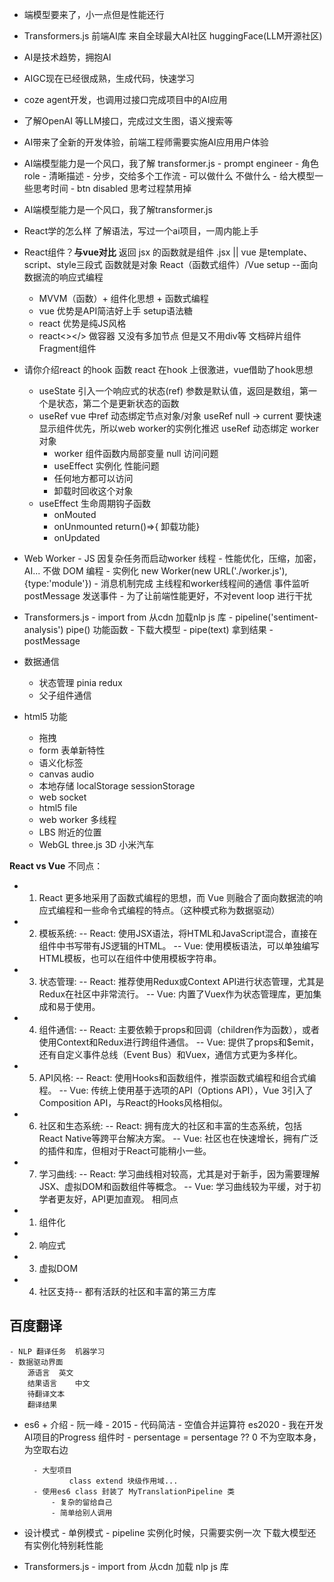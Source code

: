 - 端模型要来了，小一点但是性能还行

- Transformers.js 前端AI库
    来自全球最大AI社区 huggingFace(LLM开源社区)
- AI是技术趋势，拥抱AI
- AIGC现在已经很成熟，生成代码，快速学习
- coze agent开发，也调用过接口完成项目中的AI应用
- 了解OpenAI 等LLM接口，完成过文生图，语义搜索等
- AI带来了全新的开发体验，前端工程师需要实施AI应用用户体验
- AI端模型能力是一个风口，我了解 transformer.js
        - prompt engineer
           - 角色 role
           - 清晰描述
           - 分步，交给多个工作流
           - 可以做什么 不做什么
           - 给大模型一些思考时间
        - btn disabled 思考过程禁用掉

- AI端模型能力是一个风口，我了解transformer.js


- React学的怎么样
    了解语法，写过一个ai项目，一周内能上手
- React组件？**与vue对比**
    返回 jsx 的函数就是组件 .jsx ||  vue 是template、script、style三段式
    函数就是对象
    React（函数式组件）/Vue setup --面向数据流的响应式编程
    - MVVM（函数）+ 组件化思想 + 函数式编程
    - vue 优势是API简洁好上手 setup语法糖
    - react 优势是纯JS风格
    - react<></>
        做容器 又没有多加节点
        但是又不用div等
        文档碎片组件 Fragment组件


- 请你介绍react 的hook 函数
    react 在hook 上很激进，vue借助了hook思想
    - useState 引入一个响应式的状态(ref)
        参数是默认值，返回是数组，第一个是状态，第二个是更新状态的函数
    - useRef 
        vue 中ref 动态绑定节点对象/对象
        useRef  null -> current
        要快速显示组件优先，所以web worker的实例化推迟 useRef 动态绑定
        worker对象
        - worker 组件函数内局部变量 null 访问问题
        - useEffect 实例化 性能问题
        - 任何地方都可以访问
        - 卸载时回收这个对象
    - useEffect
        生命周期钩子函数
        - onMouted
        - onUnmounted   return()=>{   卸载功能}
        - onUpdated

- Web Worker
        - JS 因复杂任务而启动worker 线程
        - 性能优化，压缩，加密，AI... 不做 DOM 编程
        - 实例化 new Worker(new URL('./worker.js'),{type:'module'})
        - 消息机制完成 主线程和worker线程间的通信
                事件监听
                postMessage 发送事件
        - 为了让前端性能更好，不对event loop 进行干扰

- Transformers.js
        - import from 从cdn 加载nlp js 库
        - pipeline('sentiment-analysis') pipe()  功能函数
                - 下载大模型
        - pipe(text) 拿到结果
                - postMessage


- 数据通信
    - 状态管理 pinia redux
    - 父子组件通信

- html5 功能
   - 拖拽
   - form 表单新特性
   - 语义化标签
   - canvas audio
   - 本地存储 localStorage sessionStorage
   - web socket
   - html5 file
   - web worker 多线程
   - LBS 附近的位置
   - WebGL three.js 3D 小米汽车


**React vs Vue**
不同点：
- 1. React 更多地采用了函数式编程的思想，而 Vue 则融合了面向数据流的响应式编程和一些命令式编程的特点。（这种模式称为数据驱动）
- 2. 模板系统:
        -- React: 使用JSX语法，将HTML和JavaScript混合，直接在组件中书写带有JS逻辑的HTML。
        -- Vue: 使用模板语法，可以单独编写HTML模板，也可以在组件中使用模板字符串。
- 3. 状态管理:
        -- React: 推荐使用Redux或Context API进行状态管理，尤其是Redux在社区中非常流行。
        -- Vue: 内置了Vuex作为状态管理库，更加集成和易于使用。
- 4. 组件通信:
        -- React: 主要依赖于props和回调（children作为函数），或者使用Context和Redux进行跨组件通信。
        -- Vue: 提供了props和$emit，还有自定义事件总线（Event Bus）和Vuex，通信方式更为多样化。
- 5. API风格:
        -- React: 使用Hooks和函数组件，推崇函数式编程和组合式编程。
        -- Vue: 传统上使用基于选项的API（Options API），Vue 3引入了Composition API，与React的Hooks风格相似。
- 6. 社区和生态系统:
        -- React: 拥有庞大的社区和丰富的生态系统，包括React Native等跨平台解决方案。
        -- Vue: 社区也在快速增长，拥有广泛的插件和库，但相对于React可能稍小一些。
- 7. 学习曲线:
        -- React: 学习曲线相对较高，尤其是对于新手，因为需要理解JSX、虚拟DOM和函数组件等概念。
        -- Vue: 学习曲线较为平缓，对于初学者更友好，API更加直观。
相同点
- 1. 组件化
- 2. 响应式
- 3. 虚拟DOM
- 4. 社区支持-- 都有活跃的社区和丰富的第三方库





## 百度翻译
    - NLP 翻译任务  机器学习
    - 数据驱动界面
        源语言  英文
        结果语言    中文
        待翻译文本
        翻译结果

- es6 + 介绍
        - 阮一峰
        - 2015
        - 代码简洁
        - 空值合并运算符  es2020
        - 我在开发AI项目的Progress 组件时
        - persentage = persentage ?? 0    不为空取本身，为空取右边
        
        - 大型项目
                class extend 块级作用域...
        - 使用es6 class 封装了 MyTranslationPipeline 类
            - 复杂的留给自己
            - 简单给别人调用     

- 设计模式
        - 单例模式
           - pipeline 实例化时候，只需要实例一次 下载大模型还有实例化特别耗性能
           
- Transformers.js
        - import from 从cdn 加载 nlp js 库

